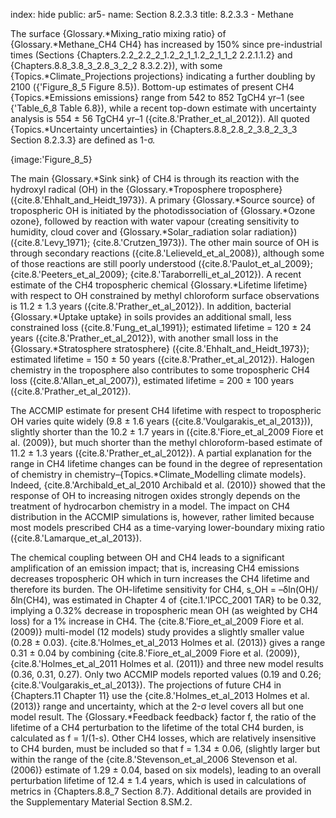 index: hide
public: ar5-
name: Section 8.2.3.3
title: 8.2.3.3 - Methane

The surface {Glossary.*Mixing_ratio mixing ratio} of {Glossary.*Methane_CH4 CH4} has increased by 150% since pre-industrial times (Sections {Chapters.2.2_2.2_2_1.2_2_1_1.2_2_1_1_2 2.2.1.1.2} and {Chapters.8.8_3.8_3_2.8_3_2_2 8.3.2.2}), with some {Topics.*Climate_Projections projections} indicating a further doubling by 2100 ({'Figure_8_5 Figure 8.5}). Bottom-up estimates of present CH4 {Topics.*Emissions emissions} range from 542 to 852 TgCH4 yr–1 (see {'Table_6_8 Table 6.8}), while a recent top-down estimate with uncertainty analysis is 554 ± 56 TgCH4 yr–1 ({cite.8.'Prather_et_al_2012}). All quoted {Topics.*Uncertainty uncertainties} in {Chapters.8.8_2.8_2_3.8_2_3_3 Section 8.2.3.3} are defined as 1-σ.

{image:'Figure_8_5}

The main {Glossary.*Sink sink} of CH4 is through its reaction with the hydroxyl radical (OH) in the {Glossary.*Troposphere troposphere} ({cite.8.'Ehhalt_and_Heidt_1973}). A primary {Glossary.*Source source} of tropospheric OH is initiated by the photodissociation of {Glossary.*Ozone ozone}, followed by reaction with water vapour (creating sensitivity to humidity, cloud cover and {Glossary.*Solar_radiation solar radiation}) ({cite.8.'Levy_1971}; {cite.8.'Crutzen_1973}). The other main source of OH is through secondary reactions ({cite.8.'Lelieveld_et_al_2008}), although some of those reactions are still poorly understood ({cite.8.'Paulot_et_al_2009}; {cite.8.'Peeters_et_al_2009}; {cite.8.'Taraborrelli_et_al_2012}). A recent estimate of the CH4 tropospheric chemical {Glossary.*Lifetime lifetime} with respect to OH constrained by methyl chloroform surface observations is 11.2 ± 1.3 years ({cite.8.'Prather_et_al_2012}). In addition, bacterial {Glossary.*Uptake uptake} in soils provides an additional small, less constrained loss ({cite.8.'Fung_et_al_1991}); estimated lifetime = 120 ± 24 years ({cite.8.'Prather_et_al_2012}), with another small loss in the {Glossary.*Stratosphere stratosphere} ({cite.8.'Ehhalt_and_Heidt_1973}); estimated lifetime = 150 ± 50 years ({cite.8.'Prather_et_al_2012}). Halogen chemistry in the troposphere also contributes to some tropospheric CH4 loss ({cite.8.'Allan_et_al_2007}), estimated lifetime = 200 ± 100 years ({cite.8.'Prather_et_al_2012}).

The ACCMIP estimate for present CH4 lifetime with respect to tropospheric OH varies quite widely (9.8 ± 1.6 years ({cite.8.'Voulgarakis_et_al_2013})), slightly shorter than the 10.2 ± 1.7 years in ({cite.8.'Fiore_et_al_2009 Fiore et al. (2009)}, but much shorter than the methyl chloroform-based estimate of 11.2 ± 1.3 years ({cite.8.'Prather_et_al_2012}). A partial explanation for the range in CH4 lifetime changes can be found in the degree of representation of chemistry in chemistry–{Topics.*Climate_Modelling climate models}. Indeed, {cite.8.'Archibald_et_al_2010 Archibald et al. (2010)} showed that the response of OH to increasing nitrogen oxides strongly depends on the treatment of hydrocarbon chemistry in a model. The impact on CH4 distribution in the ACCMIP simulations is, however, rather limited because most models prescribed CH4 as a time-varying lower-boundary mixing ratio ({cite.8.'Lamarque_et_al_2013}).

The chemical coupling between OH and CH4 leads to a significant amplification of an emission impact; that is, increasing CH4 emissions decreases tropospheric OH which in turn increases the CH4 lifetime and therefore its burden. The OH-lifetime sensitivity for CH4, s_OH = –δln(OH)/δln(CH4), was estimated in Chapter 4 of {cite.1.'IPCC_2001 TAR} to be 0.32, implying a 0.32% decrease in tropospheric mean OH (as weighted by CH4 loss) for a 1% increase in CH4. The {cite.8.'Fiore_et_al_2009 Fiore et al. (2009)} multi-model (12 models) study provides a slightly smaller value (0.28 ± 0.03). {cite.8.'Holmes_et_al_2013 Holmes et al. (2013)} gives a range 0.31 ± 0.04 by combining {cite.8.'Fiore_et_al_2009 Fiore et al. (2009)}, {cite.8.'Holmes_et_al_2011 Holmes et al. (2011)} and three new model results (0.36, 0.31, 0.27). Only two ACCMIP models reported values (0.19 and 0.26; {cite.8.'Voulgarakis_et_al_2013}). The projections of future CH4 in {Chapters.11 Chapter 11} use the {cite.8.'Holmes_et_al_2013 Holmes et al. (2013)} range and uncertainty, which at the 2-σ level covers all but one model result. The {Glossary.*Feedback feedback} factor f, the ratio of the lifetime of a CH4 perturbation to the lifetime of the total CH4 burden, is calculated as f = 1/(1-s). Other CH4 losses, which are relatively insensitive to CH4 burden, must be included so that f = 1.34 ± 0.06, (slightly larger but within the range of the {cite.8.'Stevenson_et_al_2006 Stevenson et al. (2006)} estimate of 1.29 ± 0.04, based on six models), leading to an overall perturbation lifetime of 12.4 ± 1.4 years, which is used in calculations of metrics in {Chapters.8.8_7 Section 8.7}. Additional details are provided in the Supplementary Material Section 8.SM.2.
